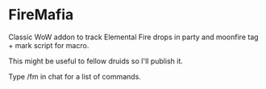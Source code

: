 # FireMafia
Classic WoW addon to track Elemental Fire drops in party and moonfire tag + mark script for macro.

This might be useful to fellow druids so I'll publish it.

Type /fm in chat for a list of commands.
